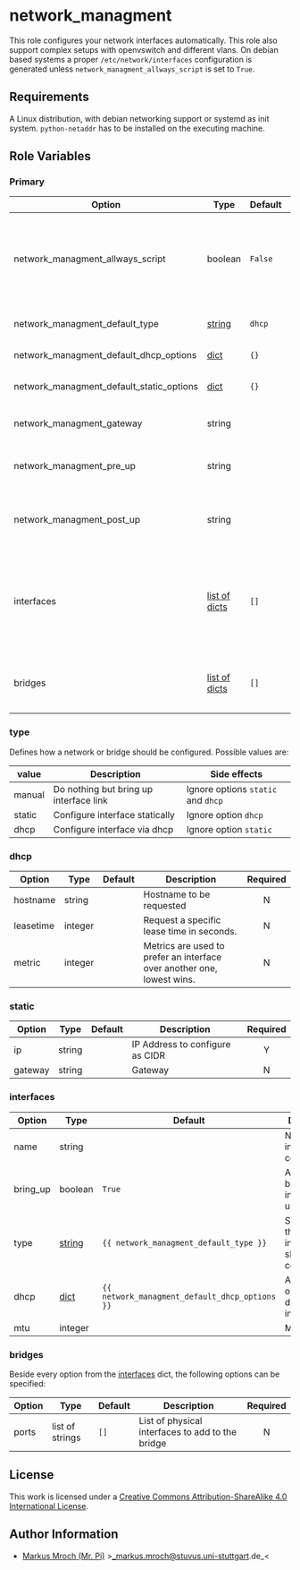 # network_managment

This role configures your network interfaces automatically. This role also support complex setups with openvswitch and different vlans. On debian based systems a proper `/etc/network/interfaces` configuration is generated unless `network_managment_allways_script` is set to `True`.


## Requirements

A Linux distribution, with debian networking support or systemd as init system.
`python-netaddr` has to be installed on the executing machine.

## Role Variables

### Primary
| Option                                   | Type                         | Default | Description                                                                                                                                        | Required |
|------------------------------------------|------------------------------|---------|----------------------------------------------------------------------------------------------------------------------------------------------------|:--------:|
| network_managment_allways_script         | boolean                      | `False` | Generate a systemd service and network management script always (disable networking.service if exist)                                              |     N    |
| network_managment_default_type           | [string](#type)              | `dhcp`  | Default type to setup a interface or bridge                                                                                                        |     N    |
| network_managment_default_dhcp_options   | [dict](#dhcp)                | `{}`    | Additional options for dhcp interfaces                                                                                                             |     N    |
| network_managment_default_static_options | [dict](#static)              | `{}`    | Defines how a static interface should be setup                                                                                                     |     N    |
| network_managment_gateway                | string                       |         | Add a default route via this gateway address                                                                                                       |     N    |
| network_managment_pre_up                 | string                       |         | Commands to execute before any other action is performed                                                                                           |     N    |
| network_managment_post_up                | string                       |         | Commands to execute after all other network operations are performed                                                                               |     N    |
| interfaces                               | [list of dicts](#interfaces) | `[]`    | List of all interfaces to setup, keep in mind it can cause various errors if you configure a interface here and later use it as a port on a bridge |     N    |
| bridges                                  | [list of dicts](#bridges)    | `[]`    | List of network bridges to setup (all bridges are managed by openvswitch)                                                                          |     N    |

### type
Defines how a network or bridge should be configured. Possible values are:

| value  | Description                            | Side effects                       |
|--------|----------------------------------------|------------------------------------|
| manual | Do nothing but bring up interface link | Ignore options `static` and `dhcp` |
| static | Configure interface statically         | Ignore option `dhcp`               |
| dhcp   | Configure interface via dhcp           | Ignore option `static`             |


### dhcp
| Option    | Type    | Default | Description                                                            | Required |
|-----------|---------|---------|------------------------------------------------------------------------|:--------:|
| hostname  | string  |         | Hostname to be requested                                               |     N    |
| leasetime | integer |         | Request a specific lease time in seconds.                              |     N    |
| metric    | integer |         | Metrics are used to prefer an interface over another one, lowest wins. |     N    |


### static
| Option  | Type   | Default | Description                     | Required |
|---------|--------|---------|---------------------------------|:--------:|
| ip      | string |         | IP Address to configure as CIDR |     Y    |
| gateway | string |         | Gateway                         |     N    |


### interfaces
| Option   | Type            | Default                                        | Description                                            | Required |
|----------|-----------------|------------------------------------------------|--------------------------------------------------------|:--------:|
| name     | string          |                                                | Name of the interface to configure                     |     Y    |
| bring_up | boolean         | `True`                                         | Automatically bring interface link up                  |     N    |
| type     | [string](#type) | `{{ network_managment_default_type }}`         | Specify how the network interface should be configured |     N    |
| dhcp     | [dict](#dhcp)   | `{{ network_managment_default_dhcp_options }}` | Additional options for dhcp interfaces                 |     N    |
| mtu      | integer         |                                                | MTU size                                               |     N    |


### bridges
Beside every option from the [interfaces](#interfaces) dict, the following options can be specified:

| Option | Type            | Default | Description                                      | Required |
|--------|-----------------|---------|--------------------------------------------------|:--------:|
| ports  | list of strings | `[]`    | List of physical interfaces to add to the bridge |     N    |


## License

This work is licensed under a [Creative Commons Attribution-ShareAlike 4.0 International License](http://creativecommons.org/licenses/by-sa/4.0/).


## Author Information

 * [Markus Mroch (Mr. Pi)](https://github.com/Mr-Pi) &gt;_markus.mroch@stuvus.uni-stuttgart.de_&lt;
